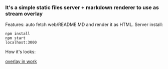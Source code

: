 ### It's a simple static files server + markdown renderer to use as stream overlay

Features: auto fetch web/README.MD and render it as HTML.
Server install:

    npm install
    npm start
    localhost:3000

How it's looks:

[overlay in work](https://github.com/XoringDX/mdrenderer/blob/master/mdrenderer.PNG)
